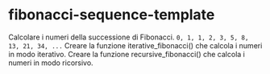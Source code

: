 # fibonacci-sequence-template

Calcolare i numeri della successione di Fibonacci.
```0, 1, 1, 2, 3, 5, 8, 13, 21, 34, ...```
Creare la funzione iterative_fibonacci() che calcola i numeri in modo iterativo.
Creare la funzione recursive_fibonacci() che calcola i numeri in modo ricorsivo.
